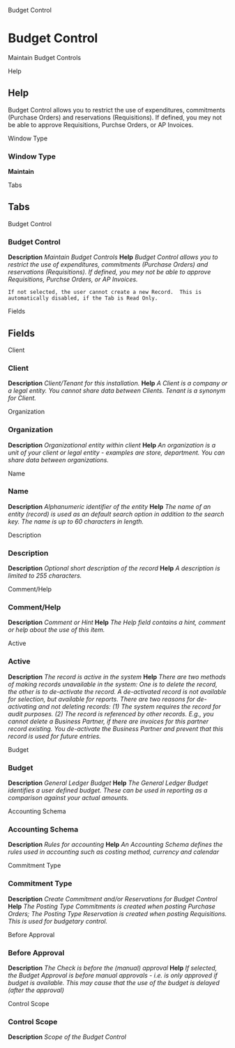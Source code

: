 
Budget Control
# Budget Control


Maintain Budget Controls

Help
## Help

Budget Control allows you to restrict the use of expenditures, commitments (Purchase Orders) and reservations (Requisitions). If defined, you mey not be able to approve Requisitions, Purchse Orders, or AP Invoices.

Window Type
### Window Type

**Maintain**


Tabs
## Tabs


Budget Control
### Budget Control

**Description**
 *Maintain Budget Controls*
**Help**
 *Budget Control allows you to restrict the use of expenditures, commitments (Purchase Orders) and reservations (Requisitions). If defined, you mey not be able to approve Requisitions, Purchse Orders, or AP Invoices.*

```
If not selected, the user cannot create a new Record.  This is automatically disabled, if the Tab is Read Only.
```
Fields
## Fields


Client
### Client

**Description**
 *Client/Tenant for this installation.*
**Help**
 *A Client is a company or a legal entity. You cannot share data between Clients. Tenant is a synonym for Client.*

Organization
### Organization

**Description**
 *Organizational entity within client*
**Help**
 *An organization is a unit of your client or legal entity - examples are store, department. You can share data between organizations.*

Name
### Name

**Description**
 *Alphanumeric identifier of the entity*
**Help**
 *The name of an entity (record) is used as an default search option in addition to the search key. The name is up to 60 characters in length.*

Description
### Description

**Description**
 *Optional short description of the record*
**Help**
 *A description is limited to 255 characters.*

Comment/Help
### Comment/Help

**Description**
 *Comment or Hint*
**Help**
 *The Help field contains a hint, comment or help about the use of this item.*

Active
### Active

**Description**
 *The record is active in the system*
**Help**
 *There are two methods of making records unavailable in the system: One is to delete the record, the other is to de-activate the record. A de-activated record is not available for selection, but available for reports.
There are two reasons for de-activating and not deleting records:
(1) The system requires the record for audit purposes.
(2) The record is referenced by other records. E.g., you cannot delete a Business Partner, if there are invoices for this partner record existing. You de-activate the Business Partner and prevent that this record is used for future entries.*

Budget
### Budget

**Description**
 *General Ledger Budget*
**Help**
 *The General Ledger Budget identifies a user defined budget.  These can be used in reporting as a comparison against your actual amounts.*

Accounting Schema
### Accounting Schema

**Description**
 *Rules for accounting*
**Help**
 *An Accounting Schema defines the rules used in accounting such as costing method, currency and calendar*

Commitment Type
### Commitment Type

**Description**
 *Create Commitment and/or Reservations for Budget Control*
**Help**
 *The Posting Type Commitments is created when posting Purchase Orders; The Posting Type Reservation is created when posting Requisitions.  This is used for budgetary control.*

Before Approval
### Before Approval

**Description**
 *The Check is before the (manual) approval*
**Help**
 *If selected, the Budget Approval is before manual approvals - i.e. is only approved if budget is available.  This may cause that the use of the budget is delayed (after the approval)*

Control Scope
### Control Scope

**Description**
 *Scope of the Budget Control*
